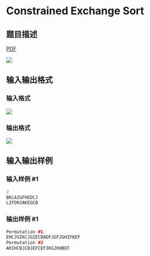 # Constrained Exchange Sort

## 题目描述

[problemUrl]: https://uva.onlinejudge.org/index.php?option=com_onlinejudge&Itemid=8&category=12&page=show_problem&problem=1014

[PDF](https://uva.onlinejudge.org/external/100/p10073.pdf)

![](https://cdn.luogu.com.cn/upload/vjudge_pic/UVA10073/7a2a9aa07cd3b5ffb7e99c4ae887a50259e7cb1d.png)

## 输入输出格式

### 输入格式

![](https://cdn.luogu.com.cn/upload/vjudge_pic/UVA10073/1fe1166b2d77247eb2cd268b0843cb62ace99ac7.png)

### 输出格式

![](https://cdn.luogu.com.cn/upload/vjudge_pic/UVA10073/13329da20861c041d0d11fce0aa093ca5199906a.png)

## 输入输出样例

### 输入样例 #1

```cpp
2
BKLAIGFHEDCJ
LIFDHJAKEGCB
```


### 输出样例 #1

```cpp
Permutation #1
EHCJGIKCJGIECBADFJGFJGHIFKEF
Permutation #2
AKIHCBJCBJEFCEFIKGJKHBEF
```


